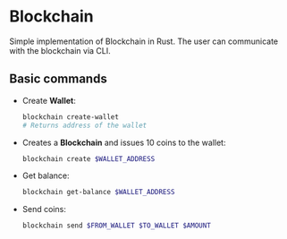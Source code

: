 # Blockchain

Simple implementation of Blockchain in Rust. The user can communicate with the blockchain
via CLI.

## Basic commands

- Create **Wallet**:

  ```bash
  blockchain create-wallet
  # Returns address of the wallet
  ```

- Creates a **Blockchain** and issues 10 coins to the wallet:

  ```bash
  blockchain create $WALLET_ADDRESS
  ```

- Get balance:

  ```bash
  blockchain get-balance $WALLET_ADDRESS
  ```

- Send coins:

  ```bash
  blockchain send $FROM_WALLET $TO_WALLET $AMOUNT
  ```
